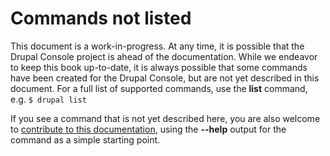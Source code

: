 # Commands not listed
This document is a work-in-progress. At any time, it is possible that the Drupal Console project is ahead of the documentation. While we endeavor to keep this book up-to-date, it is always possible that some commands have been created for the Drupal Console, but are not yet described in this document. For a full list of supported commands, use the **list** command, e.g. `$ drupal list`

If you see a command that is not yet described here, you are also welcome to [contribute to this documentation](../contribute_to_drupal_console/contribute-to-the-drupal-console-book.md "Contribute to the Drupal Console documentation"), using the **--help** output for the command as a simple starting point.